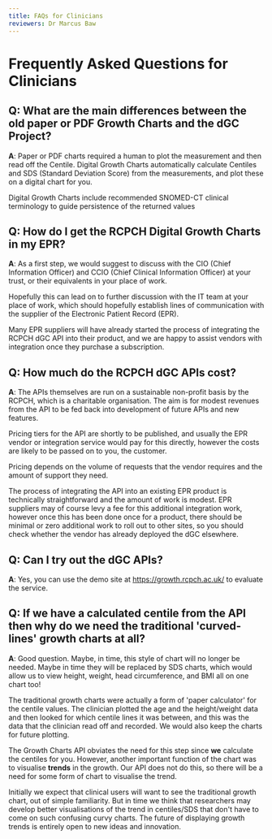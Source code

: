 ```yaml
---
title: FAQs for Clinicians
reviewers: Dr Marcus Baw
---
```


# Frequently Asked Questions for Clinicians

## Q: What are the main differences between the old paper or PDF Growth Charts and the dGC Project?

**A**: Paper or PDF charts required a human to plot the measurement and then read off the Centile. Digital Growth Charts automatically calculate Centiles and SDS (Standard Deviation Score) from the measurements, and plot these on a digital chart for you.

Digital Growth Charts include recommended SNOMED-CT clinical terminology to guide persistence of the returned values

## Q: How do I get the RCPCH Digital Growth Charts in my EPR?

**A**: As a first step, we would suggest to discuss with the CIO (Chief Information Officer) and CCIO (Chief Clinical Information Officer) at your trust, or their equivalents in your place of work.

Hopefully this can lead on to further discussion with the IT team at your place of work, which should hopefully establish lines of communication with the supplier of the Electronic Patient Record (EPR).

Many EPR suppliers will have already started the process of integrating the RCPCH dGC API into their product, and we are happy to assist vendors with integration once they purchase a subscription.

## Q: How much do the RCPCH dGC APIs cost?

**A**: The APIs themselves are run on a sustainable non-profit basis by the RCPCH, which is a charitable organisation. The aim is for modest revenues from the API to be fed back into development of future APIs and new features.

Pricing tiers for the API are shortly to be published, and usually the EPR vendor or integration service would pay for this directly, however the costs are likely to be passed on to you, the customer.

Pricing depends on the volume of requests that the vendor requires and the amount of support they need.

The process of integrating the API into an existing EPR product is technically straightforward and the amount of work is modest. EPR suppliers may of course levy a fee for this additional integration work, however once this has been done once for a product, there should be minimal or zero additional work to roll out to other sites, so you should check whether the vendor has already deployed the dGC elsewhere.

## Q: Can I try out the dGC APIs?

**A**: Yes, you can use the demo site at <https://growth.rcpch.ac.uk/> to evaluate the service.

## Q: If we have a calculated centile from the API then why do we need the traditional 'curved-lines' growth charts at all?  

**A**: Good question. Maybe, in time, this style of chart will no longer be needed. Maybe in time they will be replaced by SDS charts, which would allow us to view height, weight, head circumference, and BMI all on one chart too!

The traditional growth charts were actually a form of 'paper calculator' for the centile values. The clinician plotted the age and the height/weight data and then looked for which centile lines it was between, and this was the data that the clinician read off and recorded. We would also keep the charts for future plotting.

The Growth Charts API obviates the need for this step since **we** calculate the centiles for you. However, another important function of the chart was to visualise **trends** in the growth. Our API does not do this, so there will be a need for some form of chart to visualise the trend.

Initially we expect that clinical users will want to see the traditional growth chart, out of simple familiarity. But in time we think that researchers may develop better visualisations of the trend in centiles/SDS that don't have to come on such confusing curvy charts. The future of displaying growth trends is entirely open to new ideas and innovation.
